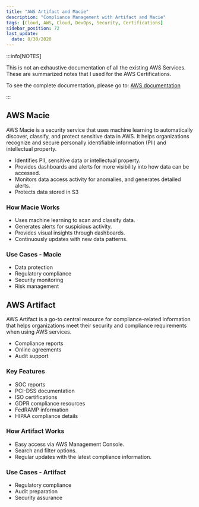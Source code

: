 ```yaml
---
title: "AWS Artifact and Macie"
description: "Compliance Management with Artifact and Macie"
tags: [Cloud, AWS, Cloud, DevOps, Security, Certifications]
sidebar_position: 72
last_update:
  date: 8/30/2020
---
```



:::info[NOTES]

This is not an exhaustive documentation of all the existing AWS Services. These are summarized notes that I used for the AWS Certifications.

To see the complete documentation, please go to: [AWS documentation](https://docs.aws.amazon.com/)

:::


## AWS Macie

AWS Macie is a security service that uses machine learning to automatically discover, classify, and protect sensitive data in AWS. It helps organizations recognize and secure personally identifiable information (PII) and intellectual property.

- Identifies PII, sensitive data or intellectual property.
- Provides dashboards and alerts for more visibility into how data can be accessed.
- Monitors data access activity for anomalies, and generates detailed  alerts.
- Protects data stored in S3

### How Macie Works

- Uses machine learning to scan and classify data.
- Generates alerts for suspicious activity.
- Provides visual insights through dashboards.
- Continuously updates with new data patterns.

### Use Cases - Macie

- Data protection
- Regulatory compliance
- Security monitoring
- Risk management



## AWS Artifact

AWS Artifact is a go-to central resource for compliance-related information that helps organizations meet their security and compliance requirements when using AWS services.

- Compliance reports
- Online agreements
- Audit support

### Key Features

- SOC reports
- PCI-DSS documentation
- ISO certifications
- GDPR compliance resources
- FedRAMP information
- HIPAA compliance details

### How Artifact Works

- Easy access via AWS Management Console.
- Search and filter options.
- Regular updates with the latest compliance information.

### Use Cases - Artifact

- Regulatory compliance
- Audit preparation
- Security assurance
